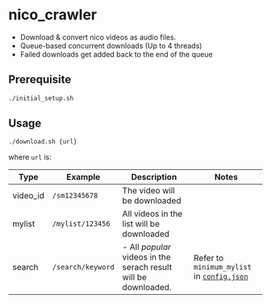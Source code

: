 # nico_crawler

- Download & convert nico videos as audio files.
- Queue-based concurrent downloads (Up to 4 threads)
- Failed downloads get added back to the end of the queue

## Prerequisite

```bash
./initial_setup.sh
```

## Usage

```bash
./download.sh {url}
```

where `url` is:

|Type|Example|Description|Notes|
|---|---|---|---|
|video_id|`/sm12345678`|The video will be downloaded|
|mylist|`/mylist/123456`|All videos in the list will be downloaded|
|search|`/search/keyword`|- All _popular_ videos in the serach result will be downloaded.| Refer to `minimum_mylist` in [`config.json`](config.json) |
